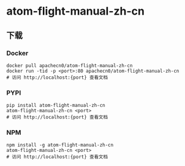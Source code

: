 # atom-flight-manual-zh-cn

## 下载

### Docker

```
docker pull apachecn0/atom-flight-manual-zh-cn
docker run -tid -p <port>:80 apachecn0/atom-flight-manual-zh-cn
# 访问 http://localhost:{port} 查看文档
```

### PYPI

```
pip install atom-flight-manual-zh-cn
atom-flight-manual-zh-cn <port>
# 访问 http://localhost:{port} 查看文档
```

### NPM

```
npm install -g atom-flight-manual-zh-cn
atom-flight-manual-zh-cn <port>
# 访问 http://localhost:{port} 查看文档
```